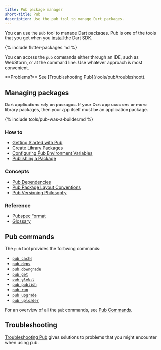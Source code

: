 ```yaml
---
title: Pub package manager
short-title: Pub
description: Use the pub tool to manage Dart packages.
---
```


You can use the [`pub` tool](/tools/pub/cmd) to manage Dart packages.
Pub is one of the tools that you get when you
[install](/tools/sdk#install) the Dart SDK.

{% include flutter-packages.md %}

You can access the `pub` commands either through an IDE,
such as WebStorm, or at the command line.
Use whatever approach is most convenient.

<aside class="alert alert-info" markdown="1">
  **Problems?**
  See [Troubleshooting Pub](/tools/pub/troubleshoot).
</aside>

## Managing packages

Dart applications rely on packages. If your Dart app uses one or
more library packages, then your app itself must be an
application package.

{% include tools/pub-was-a-builder.md %}

### How to

* [Getting Started with Pub](/tools/pub/get-started)
* [Create Library Packages](/guides/libraries/create-library-packages)
* [Configuring Pub Environment Variables](/tools/pub/environment-variables)
* [Publishing a Package](/tools/pub/publishing)

### Concepts

* [Pub Dependencies](/tools/pub/dependencies)
* [Pub Package Layout Conventions](/tools/pub/package-layout)
* [Pub Versioning Philosophy](/tools/pub/versioning)

### Reference

* [Pubspec Format](/tools/pub/pubspec)
* [Glossary](/tools/pub/glossary)

## Pub commands

The `pub` tool provides the following commands:

* [`pub cache`](/tools/pub/cmd/pub-cache)
* [`pub deps`](/tools/pub/cmd/pub-deps)
* [`pub downgrade`](/tools/pub/cmd/pub-downgrade)
* [`pub get`](/tools/pub/cmd/pub-get)
* [`pub global`](/tools/pub/cmd/pub-global)
* [`pub publish`](/tools/pub/cmd/pub-lish)
* [`pub run`](/tools/pub/cmd/pub-run)
* [`pub upgrade`](/tools/pub/cmd/pub-upgrade)
* [`pub uploader`](/tools/pub/cmd/pub-uploader)

For an overview of all the `pub` commands,
see [Pub Commands](/tools/pub/cmd).


## Troubleshooting

[Troubleshooting Pub](/tools/pub/troubleshoot) gives solutions to problems that
you might encounter when using pub.
